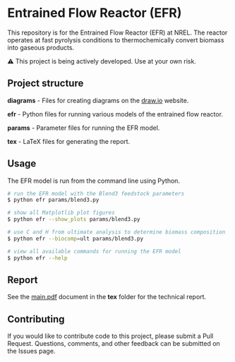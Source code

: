 # Entrained Flow Reactor (EFR)

This repository is for the Entrained Flow Reactor (EFR) at NREL. The reactor operates at fast pyrolysis conditions to thermochemically convert biomass into gaseous products.

⚠️ This project is being actively developed. Use at your own risk.

## Project structure

**diagrams** - Files for creating diagrams on the [draw.io](https://www.draw.io) website.

**efr** - Python files for running various models of the entrained flow reactor.

**params** - Parameter files for running the EFR model.

**tex** - LaTeX files for generating the report.

## Usage

The EFR model is run from the command line using Python.

```bash
# run the EFR model with the Blend3 feedstock parameters
$ python efr params/blend3.py

# show all Matplotlib plot figures
$ python efr --show_plots params/blend3.py

# use C and H from ultimate analysis to determine biomass composition
$ python efr --biocomp=ult params/blend3.py

# view all available commands for running the EFR model
$ python efr --help
```

## Report

See the [main.pdf](tex/main.pdf) document in the **tex** folder for the technical report.

## Contributing

If you would like to contribute code to this project, please submit a Pull Request. Questions, comments, and other feedback can be submitted on the Issues page.
